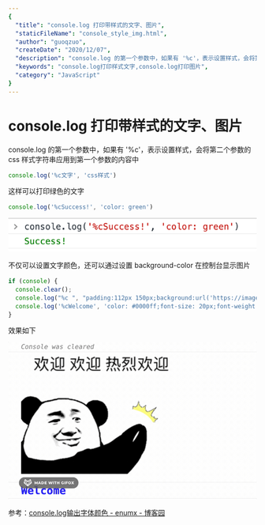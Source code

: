 ```yaml
---
{
  "title": "console.log 打印带样式的文字、图片",
  "staticFileName": "console_style_img.html",
  "author": "guoqzuo",
  "createDate": "2020/12/07",
  "description": "console.log 的第一个参数中，如果有 '%c'，表示设置样式，会将第二个参数的 css 样式字符串应用到第一个参数的内容中 console.log('%c文字', 'css样式') 这样可以打印绿色的文字 console.log('%cSuccess!', 'color: green')，不仅可以设置文字颜色，还可以通过设置 background-color 在控制台显示图片",
  "keywords": "console.log打印样式文字,console.log打印图片",
  "category": "JavaScript"
}
---
```

# console.log 打印带样式的文字、图片
console.log 的第一个参数中，如果有 '%c'，表示设置样式，会将第二个参数的 css 样式字符串应用到第一个参数的内容中
```js
console.log('%c文字', 'css样式')
```
这样可以打印绿色的文字
```js
console.log('%cSuccess!', 'color: green')
```

![console_color.png](../../../images/blog/js/console_color.png)

不仅可以设置文字颜色，还可以通过设置 background-color 在控制台显示图片

```js
if (console) {
  console.clear();
  console.log("%c ", "padding:112px 150px;background:url('https://images.cnblogs.com/cnblogs_com/enumx/1647344/o_200214113324console.gif') no-repeat;");
  console.log('%cWelcome', 'color: #0000ff;font-size: 20px;font-weight: bold;');
}
```

效果如下

![console_img.gif](../../../images/blog/js/console_img.gif)

参考：[console.log输出字体颜色 - enumx - 博客园](https://www.cnblogs.com/enumx/p/12308528.html)
